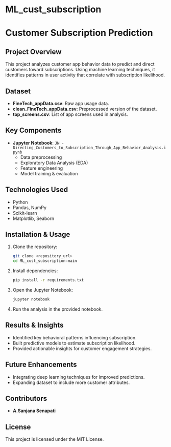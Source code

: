 # ML_cust_subscription
# Customer Subscription Prediction

## Project Overview
This project analyzes customer app behavior data to predict and direct customers toward subscriptions. Using machine learning techniques, it identifies patterns in user activity that correlate with subscription likelihood.

## Dataset
- **FineTech_appData.csv**: Raw app usage data.
- **clean_FineTech_appData.csv**: Preprocessed version of the dataset.
- **top_screens.csv**: List of app screens used in analysis.

## Key Components
- **Jupyter Notebook**: `JN - Directing_Customers_to_Subscription_Through_App_Behavior_Analysis.ipynb`
  - Data preprocessing
  - Exploratory Data Analysis (EDA)
  - Feature engineering
  - Model training & evaluation

## Technologies Used
- Python
- Pandas, NumPy
- Scikit-learn
- Matplotlib, Seaborn

## Installation & Usage
1. Clone the repository:
   ```bash
   git clone <repository_url>
   cd ML_cust_subscription-main
   ```
2. Install dependencies:
   ```bash
   pip install -r requirements.txt
   ```
3. Open the Jupyter Notebook:
   ```bash
   jupyter notebook
   ```
4. Run the analysis in the provided notebook.

## Results & Insights
- Identified key behavioral patterns influencing subscription.
- Built predictive models to estimate subscription likelihood.
- Provided actionable insights for customer engagement strategies.

## Future Enhancements
- Integrating deep learning techniques for improved predictions.
- Expanding dataset to include more customer attributes.

## Contributors
- **A.Sanjana Senapati**

## License
This project is licensed under the MIT License.




